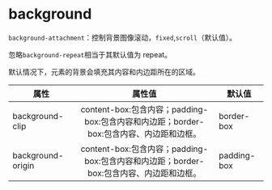 # background

`background-attachment`：控制背景图像滚动，`fixed`,`scroll`（默认值）。

忽略`background-repeat`相当于其默认值为 repeat。

默认情况下，元素的背景会填充其内容和内边距所在的区域。

| 属性              |                                         属性值                                          | 默认值      |
| ----------------- | :-------------------------------------------------------------------------------------: | ----------- |
| background-clip   | content-box:包含内容；padding-box:包含内容和内边距；border-box:包含内容、内边距和边框。 | border-box  |
| background-origin | content-box:包含内容；padding-box:包含内容和内边距；border-box:包含内容、内边距和边框。 | padding-box |
